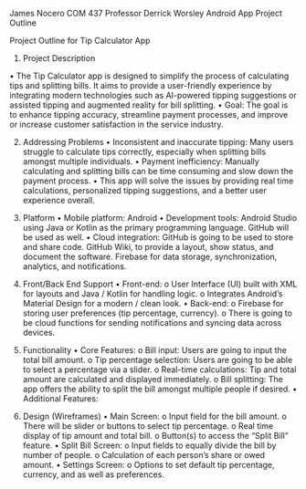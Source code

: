 James Nocero 
COM 437 
Professor Derrick Worsley
Android App Project Outline 


Project Outline for Tip Calculator App

1.	Project Description
   
•	The Tip Calculator app is designed to simplify the process of calculating tips and splitting bills. It aims to provide a user-friendly experience by integrating modern technologies such as AI-powered tipping suggestions or assisted tipping and augmented reality for bill splitting.
•	Goal: The goal is to enhance tipping accuracy, streamline payment processes, and improve or increase customer satisfaction in the service industry.

2.	Addressing Problems 
•	Inconsistent and inaccurate tipping: Many users struggle to calculate tips correctly, especially when splitting bills amongst multiple individuals.
•	Payment inefficiency: Manually calculating and splitting bills can be time consuming and slow down the payment process.
•	This app will solve the issues by providing real time calculations, personalized tipping suggestions, and a better user experience overall.


3.	 Platform
•	Mobile platform: Android
•	Development tools: Android Studio using Java or Kotlin as the primary programming language. GitHub will be used as well.
•	Cloud integration: GitHub is going to be used to store and share code. GitHub Wiki, to provide a layout, show status, and document the software. Firebase for data storage, synchronization, analytics, and notifications.

4.	 Front/Back End Support
•	Front-end:
o	User Interface (UI) built with XML for layouts and Java / Kotlin for handling logic.
o	Integrates Android’s Material Design for a modern / clean look.
•	Back-end:
o	Firebase for storing user preferences (tip percentage, currency).
o	There is going to be cloud functions for sending notifications and syncing data across devices.

5.	Functionality
•	Core Features:
o	Bill input: Users are going to input the total bill amount.
o	Tip percentage selection: Users are going to be able to select a percentage via a slider.
o	Real-time calculations: Tip and total amount are calculated and displayed immediately.
o	Bill splitting: The app offers the ability to split the bill amongst multiple people if desired.
•	Additional Features:

6.	 Design (Wireframes)
•	Main Screen:
o	Input field for the bill amount.
o	There will be slider or buttons to select tip percentage.
o	Real time display of tip amount and total bill.
o	Button(s) to access the “Split Bill” feature.
•	Split Bill Screen:
o	Input fields to equally divide the bill by number of people.
o	Calculation of each person’s share or owed amount.
•	Settings Screen:
o	Options to set default tip percentage, currency, and as well as preferences.
